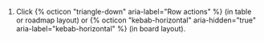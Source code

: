 1. Click {% octicon "triangle-down" aria-label="Row actions" %} (in table or roadmap layout) or {% octicon "kebab-horizontal" aria-hidden="true" aria-label="kebab-horizontal" %} (in board layout).
